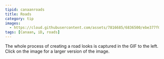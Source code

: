 ```yaml
---
tipid: canaanroads
title: Roads
category: tip
images:
  - https://cloud.githubusercontent.com/assets/7816685/6836500/ebe377f0-d318-11e4-914a-a74a1d0e7bf7.gif
tags: [Canaan, iD, roads]
---
```


The whole process of creating a road looks is captured in the GIF to the left. Click on the image for a larger version of the image.
